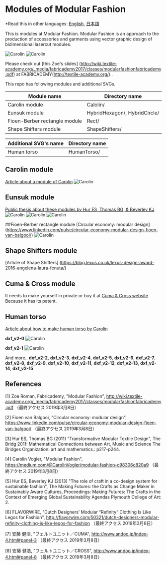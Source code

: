# Modules of Modular Fashion
*Read this in other languages: [English](README.md), [日本語](README.ja.md)

This is modules at Modular Fashion. Modular Fashion is an approach to the production of accessories and
garments using vector graphic design of bidimensional lasercut modules.

![Carolin](./images/modular_fashion_1.jpg)
![Carolin](./images/modular_fashion_2.jpg)

Please check out [this Zoe's slides] (http://wiki.textile-academy.org/_media/fabricademy2017/classes/modularfashionfabricademy.pdf) at FABRICADEMY(http://textile-academy.org/) .


This repo has following modules and additional SVGs.

| Module name  | Directory name |
|-------|-------|
| Carolin module                 | Calolin/  |
| Eunsuk module                  | HybridHexagon/, HybridCircle/  |
| Fioen-Berber rectangle module  | Rect/ |
| Shape Shifters module  | ShapeShifters/ |

| Additional SVG's name  | Directory name |
|-------|-------|
| Human torso                    | HumanTorso/ |


## Carolin module
[Article about a module of Carolin](https://medium.com/@CarolinVogler/modular-fashion-c98306c820a9)
![Carolin](./images/CarolinDescription.png)


## Eunsuk module
[Public thesis about these modules by Hur ES, Thomas BG, & Beverley KJ](https://archive.bridgesmathart.org/2011/bridges2011-217.pdf)
![Carolin](./images/HexagonDescription.png)
![Carolin](./images/HybridHexagon.png)
![Carolin](./images/HybridCircle.png)


##Fioen-Berber rectangle module
[Circular economy: modular design] (https://www.linkedin.com/pulse/circular-economy-modular-design-fioen-van-balgooi/)
![Carolin](./images/RectDescription.png)

## Shape Shifters module
[Article of Shape Shifters] (https://blog.lexus.co.uk/lexus-design-award-2016-angelena-laura-fenuta/)

## Cuma & Cross module
It needs to make yourself in private or buy it at [Cuma & Cross website](http://www.andoo.jp/index-4.html#panel-3). Because it has its patent.


## Human torso
[Article about how to make human torso by Carolin](https://medium.com/@CarolinVogler/fabricating-human-shapes-6854cb14aef7)

**dxf_v2-0**
![Carolin](./images/dxf_v2-0.png)

**dxf_v2-1**
![Carolin](./images/dxf_v2-1.png)

And more..
**dxf_v2-2**, **dxf_v2-3**, **dxf_v2-4**, **dxf_v2-5**, **dxf_v2-6**, **dxf_v2-7**, **dxf_v2-8**, **dxf_v2-9**, **dxf_v2-10**, **dxf_v2-11**, **dxf_v2-12**, **dxf_v2-13**, **dxf_v2-14**, **dxf_v2-15**


## References
[1] Zoe Roman, Fabricademy, "Modular Fashion", http://wiki.textile-academy.org/_media/fabricademy2017/classes/modularfashionfabricademy.pdf （最終アクセス 2019年3月8日）

[2] Fioen van Balgooi, "Circular economy: modular design", https://www.linkedin.com/pulse/circular-economy-modular-design-fioen-van-balgooi/ （最終アクセス 2019年3月8日）

[3] Hur ES, Thomas BG (2011) "Transformative Modular Textile Design", The Bridg 2011: Mathematical Connections between Art, Music and Science The Bridges Organization: art and mathematics.: p217-p244.

[4] Carolin Vogler, "Modular Fashion", https://medium.com/@CarolinVogler/modular-fashion-c98306c820a9 （最終アクセス 2019年3月8日）

[5] Hur ES, Beverley KJ (2013) "The role of craft in a co-design system for sustainable fashion", The Making Futures: the Crafts as Change Maker in Sustainably Aware Cultures, Proceedings: Making Futures: The Crafts in the Context of Emerging Global Sustainability Agendas Plymouth College of Art: 2.

[6] FLAVORWIRE, "Dutch Designers’ Modular “Refinity” Clothing Is Like Legos for Fashion", http://flavorwire.com/50321/dutch-designers-modular-refinity-clothing-is-like-legos-for-fashion （最終アクセス 2019年3月8日）

[7] 安藤 健浩, "フェルトユニット／CUMA", http://www.andoo.jp/index-4.html#panel-3 （最終アクセス 2019年3月8日）

[8] 安藤 健浩, "フェルトユニット／CROSS", http://www.andoo.jp/index-4.html#panel-8 （最終アクセス 2019年3月8日）

